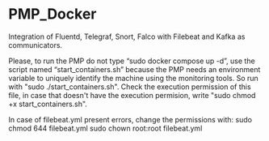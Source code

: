 # PMP_Docker
Integration of Fluentd, Telegraf, Snort, Falco with Filebeat and Kafka as communicators.

Please, to run the PMP do not type “sudo docker compose up -d”, use the script named “start_containers.sh” because the PMP needs an environment variable to uniquely identify the machine using the monitoring tools. So run with "sudo ./start_containers.sh". Check the execution permission of this file, in case that doesn't have the execution permision, write "sudo chmod +x start_containers.sh".

In case of filebeat.yml present errors, change the permissions with:
  sudo chmod 644 filebeat.yml
  sudo chown root:root filebeat.yml

